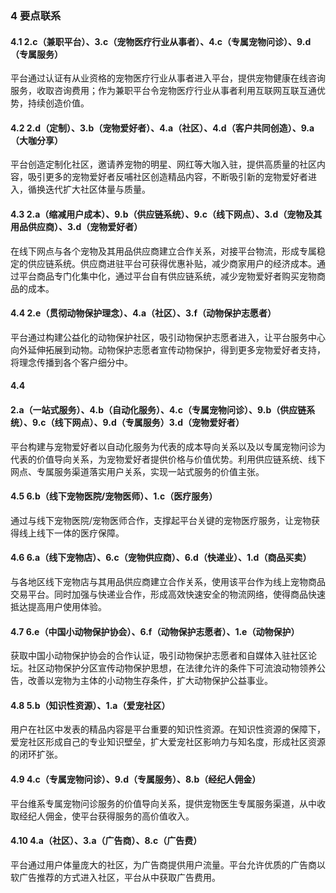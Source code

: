 ### 4 要点联系

#### 4.1 2.c（兼职平台）、3.c（宠物医疗行业从事者）、4.c（专属宠物问诊）、9.d（专属服务）

平台通过认证有从业资格的宠物医疗行业从事者进入平台，提供宠物健康在线咨询服务，收取咨询费用；作为兼职平台令宠物医疗行业从事者利用互联网互联互通优势，持续创造价值。



#### 4.2 2.d（定制）、3.b（宠物爱好者）、4.a（社区）、4.d（客户共同创造）、9.a（大咖分享）

平台创造定制化社区，邀请养宠物的明星、网红等大咖入驻，提供高质量的社区内容，吸引更多的宠物爱好者反哺社区创造精品内容，不断吸引新的宠物爱好者进入，循换迭代扩大社区体量与质量。



#### 4.3 2.a（缩减用户成本）、9.b（供应链系统）、9.c（线下网点）、3.d（宠物及其用品供应商）、3.d（宠物爱好者）

在线下网点与各个宠物及其用品供应商建立合作关系，对接平台物流，形成专属稳定的供应链系统。供应商进驻平台可获得优惠补贴，减少商家用户的经济成本。通过平台商品专门化集中化，通过平台自有供应链系统，减少宠物爱好者购买宠物商品的成本。

#### 

#### 4.4 2.e（贯彻动物保护理念）、4.a（社区）、3.f（动物保护志愿者）

平台通过构建公益化的动物保护社区，吸引动物保护志愿者进入，让平台服务中心向外延伸拓展到动物。动物保护志愿者宣传动物保护，得到更多宠物爱好者支持，将理念传播到各个客户细分中。



#### 4.4

#### 2.a（一站式服务）、4.b（自动化服务）、4.c（专属宠物问诊）、9.b（供应链系统）、9.c（线下网点）、9.d（专属服务）3.d（宠物爱好者）

平台构建与宠物爱好者以自动化服务为代表的成本导向关系以及以专属宠物问诊为代表的价值导向关系，为宠物爱好者提供价格与价值优势。利用供应链系统、线下网点、专属服务渠道落实用户关系，实现一站式服务的价值主张。



#### 4.5 6.b（线下宠物医院/宠物医师）、1.c（医疗服务）

通过与线下宠物医院/宠物医师合作，支撑起平台关键的宠物医疗服务，让宠物获得线上线下一体的医疗保障。



#### 4.6 6.a（线下宠物店）、6.c（宠物供应商）、6.d（快递业）、1.d（商品买卖）

与各地区线下宠物店与其用品供应商建立合作关系，使用该平台作为线上宠物商品交易平台。同时加强与快递业合作，形成高效快速安全的物流网络，使得商品快速抵达提高用户使用体验。



#### 4.7 6.e（中国小动物保护协会）、6.f（动物保护志愿者）、1.e（动物保护）

获取中国小动物保护协会的合作认证，吸引动物保护志愿者和自媒体入驻社区论坛。社区动物保护分区宣传动物保护思想，在法律允许的条件下可流浪动物领养公告，改善以宠物为主体的小动物生存条件，扩大动物保护公益事业。



#### 4.8 5.b（知识性资源）、1.a（爱宠社区）

用户在社区中发表的精品内容是平台重要的知识性资源。在知识性资源的保障下，爱宠社区形成自己的专业知识壁垒，扩大爱宠社区影响力与知名度，形成社区资源的闭环扩张。



#### 4.9 4.c（专属宠物问诊）、9.d（专属服务）、8.b（经纪人佣金）

平台维系专属宠物问诊服务的价值导向关系，提供宠物医生专属服务渠道，从中收取经纪人佣金，使平台获得服务的高价值收入。



#### 4.10 4.a（社区）、3.a（广告商）、8.c（广告费）

平台通过用户体量庞大的社区，为广告商提供用户流量。平台允许优质的广告商以软广告推荐的方式进入社区，平台从中获取广告费用。

